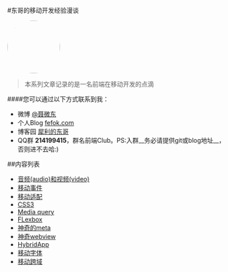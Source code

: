 #东哥的移动开发经验漫谈

<img src="http://www.fefork.com/images/me.jpg" width="120" height="120" style="border-radius: 60px;" />

> 本系列文章记录的是一名前端在移动开发的点滴

####您可以通过以下方式联系到我：
- 微博 [@聂微东](http://weibo.com/darrencode "Darren 聂微东")
- 个人Blog [fefok.com](http://www.fefork.com/ "一枚Web技术领域的手艺人")
- 博客园 [犀利的东哥](http://www.cnblogs.com/Darren_code/ "关注前端技术")
- QQ群 **214199415**，群名前端Club。PS:入群__务必请提供git或blog地址__，否则进不去哈:)


##内容列表

- [音频(audio)和视频(video)](multimedia.md)
- [移动事件](event.md)
- [移动适配](adapter.md)
- [CSS3](css3.md)
- [Media query](mediaquery.md)
- [FLexbox](flexbox.md)
- [神奇的meta](meta.md)
- [神奇webview](webview.md)
- [HybridApp](hybrid.md)
- [移动字体](font.md)
- [移动跨域](cross.md)







